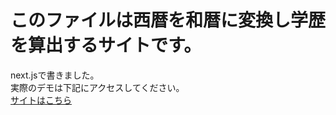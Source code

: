 # このファイルは西暦を和暦に変換し学歴を算出するサイトです。
next.jsで書きました。
<br>
実際のデモは下記にアクセスしてください。<br>
<a href=https://seireki-dm9e10iog-kouichis-projects.vercel.app/>サイトはこちら</a>
